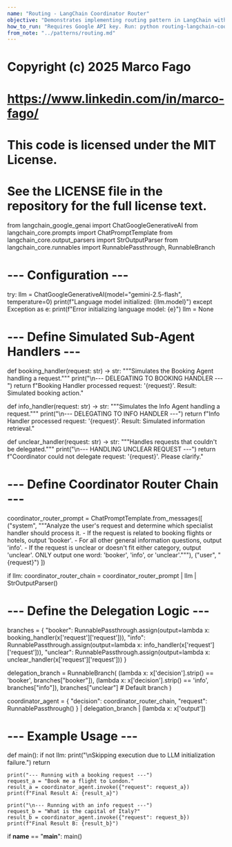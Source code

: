 ```yaml
---
name: "Routing - LangChain Coordinator Router"
objective: "Demonstrates implementing routing pattern in LangChain with a coordinator that routes user requests to appropriate sub-agent handlers."
how_to_run: "Requires Google API key. Run: python routing-langchain-coordinator-router.py"
from_note: "../patterns/routing.md"
---
```

# 
#  Copyright (c) 2025 Marco Fago
# https://www.linkedin.com/in/marco-fago/
#
# This code is licensed under the MIT License.
# See the LICENSE file in the repository for the full license text.

from langchain_google_genai import ChatGoogleGenerativeAI
from langchain_core.prompts import ChatPromptTemplate
from langchain_core.output_parsers import StrOutputParser
from langchain_core.runnables import RunnablePassthrough, RunnableBranch

# --- Configuration ---
try:
    llm = ChatGoogleGenerativeAI(model="gemini-2.5-flash", temperature=0)
    print(f"Language model initialized: {llm.model}")
except Exception as e:
    print(f"Error initializing language model: {e}")
    llm = None

# --- Define Simulated Sub-Agent Handlers ---
def booking_handler(request: str) -> str:
    """Simulates the Booking Agent handling a request."""
    print("\n--- DELEGATING TO BOOKING HANDLER ---")
    return f"Booking Handler processed request: '{request}'. Result: Simulated booking action."

def info_handler(request: str) -> str:
    """Simulates the Info Agent handling a request."""
    print("\n--- DELEGATING TO INFO HANDLER ---")
    return f"Info Handler processed request: '{request}'. Result: Simulated information retrieval."

def unclear_handler(request: str) -> str:
    """Handles requests that couldn't be delegated."""
    print("\n--- HANDLING UNCLEAR REQUEST ---")
    return f"Coordinator could not delegate request: '{request}'. Please clarify."

# --- Define Coordinator Router Chain ---
coordinator_router_prompt = ChatPromptTemplate.from_messages([
    ("system", """Analyze the user's request and determine which specialist handler should process it.
    - If the request is related to booking flights or hotels, output 'booker'.
    - For all other general information questions, output 'info'.
    - If the request is unclear or doesn't fit either category, output 'unclear'.
    ONLY output one word: 'booker', 'info', or 'unclear'."""),
    ("user", "{request}")
])

if llm:
    coordinator_router_chain = coordinator_router_prompt | llm | StrOutputParser()

# --- Define the Delegation Logic ---
branches = {
    "booker": RunnablePassthrough.assign(output=lambda x: booking_handler(x['request']['request'])),
    "info": RunnablePassthrough.assign(output=lambda x: info_handler(x['request']['request'])),
    "unclear": RunnablePassthrough.assign(output=lambda x: unclear_handler(x['request']['request']))
}

delegation_branch = RunnableBranch(
    (lambda x: x['decision'].strip() == 'booker', branches["booker"]),
    (lambda x: x['decision'].strip() == 'info', branches["info"]),
    branches["unclear"] # Default branch
)

coordinator_agent = {
    "decision": coordinator_router_chain,
    "request": RunnablePassthrough()
} | delegation_branch | (lambda x: x['output'])

# --- Example Usage ---
def main():
    if not llm:
        print("\nSkipping execution due to LLM initialization failure.")
        return

    print("--- Running with a booking request ---")
    request_a = "Book me a flight to London."
    result_a = coordinator_agent.invoke({"request": request_a})
    print(f"Final Result A: {result_a}")

    print("\n--- Running with an info request ---")
    request_b = "What is the capital of Italy?"
    result_b = coordinator_agent.invoke({"request": request_b})
    print(f"Final Result B: {result_b}")

if __name__ == "__main__":
    main()
